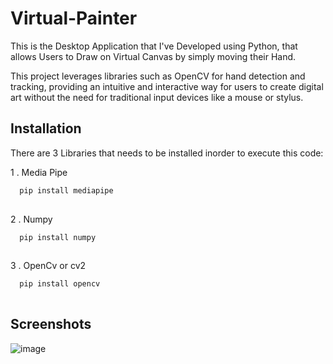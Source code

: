 
# Virtual-Painter

This is the Desktop Application that I've Developed using Python, that allows Users to Draw on Virtual Canvas by simply moving their Hand.

This project leverages libraries such as OpenCV for hand detection and tracking, providing an intuitive and interactive way for users to create digital art without the need for traditional input devices like a mouse or stylus.




## Installation

There are 3 Libraries that needs to be installed inorder to execute this code:

1 . Media Pipe

```bash
  pip install mediapipe
  
```
2 . Numpy

```bash
  pip install numpy
  
```

3 . OpenCv or cv2

```bash
  pip install opencv
  
```

## Screenshots

![image](https://github.com/user-attachments/assets/6139a673-6692-45ae-8dde-59728789909f)
